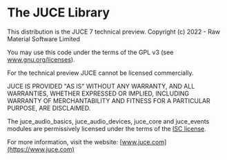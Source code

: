 # The JUCE Library

This distribution is the JUCE 7 technical preview.
Copyright (c) 2022 - Raw Material Software Limited

You may use this code under the terms of the GPL v3
(see www.gnu.org/licenses).

For the technical preview JUCE cannot be licensed commercially.

JUCE IS PROVIDED "AS IS" WITHOUT ANY WARRANTY, AND ALL WARRANTIES, WHETHER
EXPRESSED OR IMPLIED, INCLUDING WARRANTY OF MERCHANTABILITY AND FITNESS FOR A
PARTICULAR PURPOSE, ARE DISCLAIMED.

The juce_audio_basics, juce_audio_devices, juce_core and juce_events modules
are permissively licensed under the terms of the [ISC
license](http://www.isc.org/downloads/software-support-policy/isc-license).

For more information, visit the website:
[www.juce.com](https://www.juce.com)
